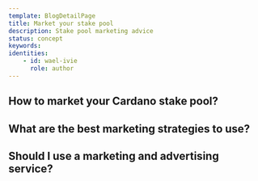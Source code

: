 ```yaml
---
template: BlogDetailPage
title: Market your stake pool
description: Stake pool marketing advice 
status: concept
keywords: 
identities: 
    - id: wael-ivie
      role: author
---
```


## How to market your Cardano stake pool?

## What are the best marketing strategies to use?

## Should I use a marketing and advertising service?